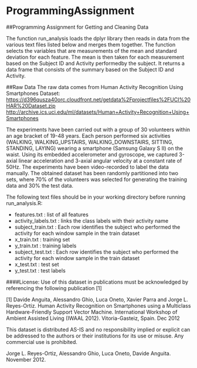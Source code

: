 # ProgrammingAssignment
##Programming Assignment for Getting and Cleaning Data

The function run_analysis loads the dplyr library then reads in data from the various text files listed below and merges them together.  The function selects the variables that are measurements of the mean and standard deviation for each feature.  The mean is then taken for each measurement based on the Subject ID and Activity performedby the subject.  It returns a data frame that consists of the summary based on the Subject ID and Activity.

##Raw Data
The raw data comes from Human Activity Recognition Using Smartphones Dataset:
https://d396qusza40orc.cloudfront.net/getdata%2Fprojectfiles%2FUCI%20HAR%20Dataset.zip
http://archive.ics.uci.edu/ml/datasets/Human+Activity+Recognition+Using+Smartphones
  
The experiments have been carried out with a group of 30 volunteers within an age bracket of 19-48 years. Each person performed six activities (WALKING, WALKING_UPSTAIRS, WALKING_DOWNSTAIRS, SITTING, STANDING, LAYING) wearing a smartphone (Samsung Galaxy S II) on the waist. Using its embedded accelerometer and gyroscope, we captured 3-axial linear acceleration and 3-axial angular velocity at a constant rate of 50Hz. The experiments have been video-recorded to label the data manually. The obtained dataset has been randomly partitioned into two sets, where 70% of the volunteers was selected for generating the training data and 30% the test data. 

The following text files should be in your working directory before running run_analysis.R:
  * features.txt : list of all features
  * activity_labels.txt : links the class labels with their activity name
  * subject_train.txt : Each row identifies the subject who performed the activity for each window sample in the train dataset
  * x_train.txt : training set
  * y_train.txt : training labels
  * subject_test.txt : Each row identifies the subject who performed the activity for each window sample in the train dataset
  * x_test.txt : test set
  * y_test.txt : test labels
  
####License:
Use of this dataset in publications must be acknowledged by referencing the following publication [1] 

[1] Davide Anguita, Alessandro Ghio, Luca Oneto, Xavier Parra and Jorge L. Reyes-Ortiz. Human Activity Recognition on Smartphones using a Multiclass Hardware-Friendly Support Vector Machine. International Workshop of Ambient Assisted Living (IWAAL 2012). Vitoria-Gasteiz, Spain. Dec 2012

This dataset is distributed AS-IS and no responsibility implied or explicit can be addressed to the authors or their institutions for its use or misuse. Any commercial use is prohibited.

Jorge L. Reyes-Ortiz, Alessandro Ghio, Luca Oneto, Davide Anguita. November 2012.
